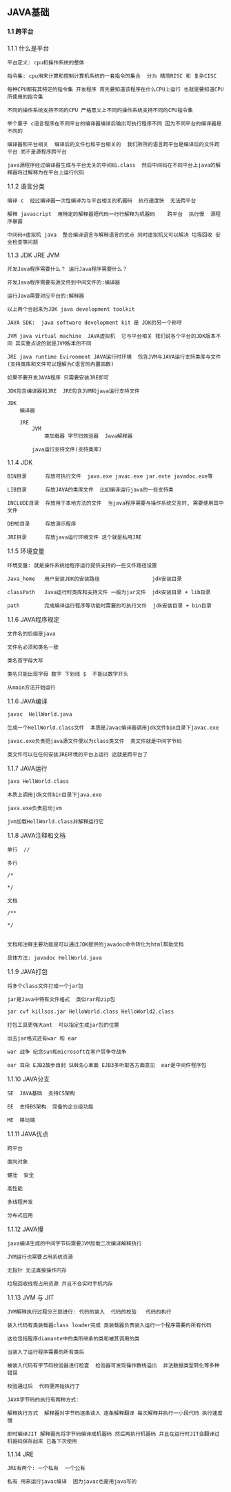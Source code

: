 ## JAVA基础

#### 1.1 跨平台

1.1.1 什么是平台

	平台定义: cpu和操作系统的整体  

	指令集: cpu用来计算和控制计算机系统的一套指令的集合  分为 精简RISC 和 复杂CISC  

	每种CPU都有其特定的指令集 开发程序 首先要知道该程序在什么CPU上运行 也就是要知道CPU所使用的指令集  
	
	不同的操作系统支持不同的CPU 严格意义上不同的操作系统支持不同的CPU指令集  
	
	举个栗子 c语言程序在不同平台的编译器编译后输出可执行程序不同 因为不同平台的编译器是不同的  
	
	编译器和平台相关  编译后的文件也和平台相关的  我们所所的语言跨平台是编译后的文件跨平台 而不是源程序跨平台  
	
	java源程序经过编译器生成与平台无关的中间码.class  然后中间码在不同平台上java的解释器将过解释为在平台上运行代码  
	
	
1.1.2 语言分类
	
	编译 c  经过编译器一次性编译为与平台相关的机器码  执行速度快  无法跨平台  
	
	解释 javascript  用特定的解释器把代码一行行解释为机器码    跨平台  执行慢  源程序暴露  
	
	中间码+虚拟机 java  整合编译语言与解释语言的优点 同时虚拟机又可以解决 垃圾回收 安全检查等问题  
	
1.1.3 JDK JRE JVM

	开发Java程序需要什么？ 运行Java程序需要什么？
	
	开发Java程序需要有源文件到中间文件的:编译器
	
	运行Java需要对应平台的:解释器
	
	以上两个合起来为JDK java development toolkit
	
	JAVA SDK:  java software development kit 是 JDK的另一个称呼  
	
	JVM java virtual machine  JAVA虚拟机  它与平台相关 我们说各个平台的JDK版本不同 其实重点说的就是JVM版本的不同
	
	JRE java runtime Evironment JAVA运行时环境  包含JVM与JAVA运行支持类库与文件(支持类库和文件可以理解为C语言的内置函数)  
	
	如果不要开发JAVA程序 只需要安装JRE即可  
	
	JDK包含编译器和JRE  JRE包含JVM和java运行支持文件
	
	JDK
		编译器
		
		JRE
			JVM
				类加载器 字节码效验器  Java解释器
	
			java运行支持文件(支持类库)
	
1.1.4 JDK 
	
	BIN目录      存放可执行文件  java.exe javac.exe jar.exte javadoc.exe等 
	
	LIB目录      存放JAVA的类库文件  比如编译运行java的一些支持类  
	
	INCLUDE目录  存放用于本地方法的文件  当java程序需要与操作系统交互时, 需要使用其中文件  
	
	DEMO目录     存放演示程序
	
	JRE目录      存放java运行环境文件 这个就是私用JRE 
	
	
1.1.5 环境变量
	
	环境变量: 就是操作系统给程序运行提供支持的一些文件路径设置
	
	Java_home   用户安装JDK的安装路径                 jdk安装目录
	
	classPath   Java运行时类库和支持文件 一般为jar文件  jdk安装目录 + lib目录
	
	path        完成编译运行程序等功能时需要的可执行文件  jdk安装目录 + bin目录
	
	
1.1.6 JAVA程序规定
	
	文件名的后缀是java
	
	文件名必须和类名一致
	
	类名首字母大写
	
	类名只能出现字母 数字 下划线 $  不能以数字开头
	
	从main方法开始运行 
	
1.1.6 JAVA编译

	javac  HellWorld.java
	
	生成一个HellWorld.class文件  本质是Javac编译器调用jdk文件bin目录下javac.exe 
	
	javac.exe负责把java源文件便以为class类文件  类文件就是中间字节码 
	
	类文件可以在任何安装JRE环境的平台上运行 这就是跨平台了
	
	
1.1.7 JAVA运行

	java HellWorld.class
	
	本质上调用jdk文件bin目录下java.exe 
	
	java.exe负责启动jvm 
	
	jvm加载HellWorld.class并解释运行它
	
1.1.8 JAVA注释和文档

	单行  //
	
	多行  
	
	/*
	
	*/
	
	文档
	
	/**
	
	*/
	
	
	文档和注释主要功能是可以通过JDK提供的javadoc命令转化为html帮助文档
	
	具体方法: javadoc HellWorld.java
	
1.1.9 JAVA打包

	将多个class文件打成一个jar包
	
	jar是Java中特有文件格式  类似rar和zip包  
	
	jar cvf killsos.jar HelloWorld.class HelloWorld2.class 
	
	打包工具更强大ant  可以指定生成jar包的位置  
	
	出去jar格式还有war 和 ear 
	
	war 战争 纪念sun和microsoft在客户层争夺战争  
	
	ear 耳朵 EJB2故步自封 SUN洗心革面 EJB3多听取各方面意见  ear是中间件程序包
	
1.1.10 JAVA分支

	SE  JAVA基础  支持CS架构
	
	EE  支持BS架构  完备的企业级功能
	
	ME  移动端
	
1.1.11 JAVA优点

	跨平台
	
	面向对象
	
	健壮  安全
	
	高性能
	
	多线程开发
	
	分布式应用
	
1.1.12 JAVA慢
	
	java编译生成的中间字节码需要JVM加载二次编译解释执行
	
	JVM运行也需要占用系统资源
	
	无指针 无法直接操作内存
	
	垃圾回收线程占用资源 并且不会实时手机内存
	
1.1.13 JVM 与 JIT

	JVM解释执行过程分三部进行: 代码的装入  代码的校验   代码的执行
	
	装入代码有类装载器class loader完成 类装载器负责装入运行一个程序需要的所有代码  
	
	这也包括程序diamante中的类所继承的类和被其调用的类  
	
	当装入了运行程序需要的所有类后
	
	被装入代码有字节码校验器进行检查  检验器可发现操作数栈溢出  非法数据类型转化等多种错误
	
	校验通过后  代码便开始执行了
	
	JAVA字节码的执行有两种方式:
	
	解释执行方式  解释器对字节码逐条读入 逐条解释翻译 每次解释并执行一小段代码 执行速度慢
	
	即时编译JIT 解释器先将字节码编译成机器码 然后再执行机器码 并且在运行时JIT会翻译过机器码保存起来 已备下次使用 
	
	
1.1.14 JRE

	JRE有两个: 一个私有  一个公有
	
	私有 用来运行javac编译  因为javac也是用java写的
	
	
